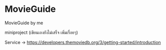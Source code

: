 # MovieGuide
 MovieGuide by me 
 
miniproject (เขียนเองยังไม่เสร็จ เพิ่มเรื่อยๆ)

Service -> https://developers.themoviedb.org/3/getting-started/introduction

